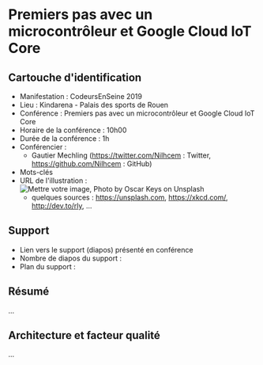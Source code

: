 # Premiers pas avec un microcontrôleur et Google Cloud IoT Core

## Cartouche d'identification

 - Manifestation : CodeursEnSeine 2019
 - Lieu : Kindarena - Palais des sports de Rouen
 - Conférence : Premiers pas avec un microcontrôleur et Google Cloud IoT Core
 - Horaire de la conférence : 10h00
 - Durée de la conférence : 1h
 - Conférencier :
   - Gautier Mechling (https://twitter.com/Nilhcem : Twitter, https://github.com/Nilhcem : GitHub)
 - Mots-clés
 - URL de l'illustration : ![Mettre votre image, Photo by Oscar Keys on Unsplash](cloudIotCoreLogo.jpg)
   - quelques sources : https://unsplash.com, https://xkcd.com/, http://dev.to/rly, ...

## Support
 - Lien vers le support (diapos) présenté en conférence
 - Nombre de diapos du support :
 - Plan du support :

## Résumé
...

## Architecture et facteur qualité
...
